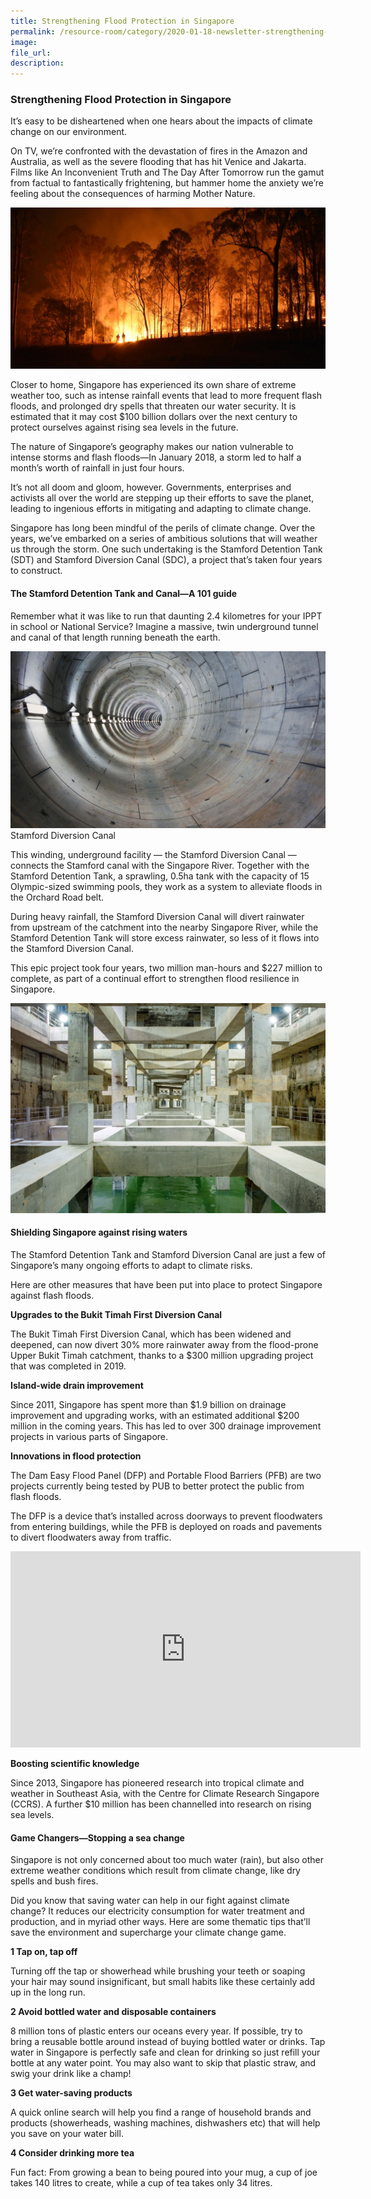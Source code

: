 ```yaml
---  
title: Strengthening Flood Protection in Singapore  
permalink: /resource-room/category/2020-01-18-newsletter-strengthening-flood-protection-in-singapore/    
image:  
file_url:  
description:  
---  
```


### Strengthening Flood Protection in Singapore  

It’s easy to be disheartened when one hears about the impacts of climate change on our environment.  

On TV, we’re confronted with the devastation of fires in the Amazon and Australia, as well as the severe flooding that has hit Venice and Jakarta. Films like An Inconvenient Truth and The Day After Tomorrow run the gamut from factual to fantastically frightening, but hammer home the anxiety we’re feeling about the consequences of harming Mother Nature.  

![](/news/news-images/newsletter-flood-protection-image-1.jpg)  

Closer to home, Singapore has experienced its own share of extreme weather too, such as  intense rainfall events that lead to more frequent flash floods, and prolonged dry spells that threaten our water security. It is estimated that it may cost $100 billion dollars over the next century to protect ourselves against rising sea levels in the future.  

The nature of Singapore’s geography makes our nation vulnerable to intense storms and flash floods—In January 2018, a storm led to half a month’s worth of rainfall in just four hours.  

It’s not all doom and gloom, however. Governments, enterprises and activists all over the world are stepping up their efforts to save the planet, leading to ingenious efforts in mitigating and adapting to climate change.  

Singapore has long been mindful of the perils of climate change. Over the years, we’ve embarked on a series of ambitious solutions that will weather us through the storm. One such undertaking is the Stamford Detention Tank (SDT) and Stamford Diversion Canal (SDC), a project that’s taken four years to construct.  

#### The Stamford Detention Tank and Canal—A 101 guide  

Remember what it was like to run that daunting 2.4 kilometres for your IPPT in school or National Service? Imagine a massive, twin underground tunnel and canal of that length running beneath the earth.  

![](/news/news-images/newsletter-flood-protection-image-2.jpg)  
Stamford Diversion Canal  

This winding, underground facility — the Stamford Diversion Canal — connects the Stamford canal with the Singapore River. Together with the Stamford Detention Tank, a sprawling, 0.5ha tank with the capacity of 15 Olympic-sized swimming pools, they work as a system to alleviate floods in the Orchard Road belt.  

During heavy rainfall, the Stamford Diversion Canal will divert rainwater from upstream of the catchment into the nearby Singapore River, while the Stamford Detention Tank will store excess rainwater, so less of it flows into the Stamford Diversion Canal.  

This epic project took four years, two million man-hours and $227 million to complete, as part of a continual effort to strengthen flood resilience in Singapore.  

![](/news/news-images/newsletter-flood-protection-image-3.jpg)  

#### Shielding Singapore against rising waters  

The Stamford Detention Tank and Stamford Diversion Canal are just a few of Singapore’s many ongoing efforts to adapt to climate risks.  

Here are other measures that have been put into place to protect Singapore against flash floods.  

**Upgrades to the Bukit Timah First Diversion Canal**  

The Bukit Timah First Diversion Canal, which has been widened and deepened, can now divert 30% more rainwater away from the flood-prone Upper Bukit Timah catchment, thanks to a $300 million upgrading project that was completed in 2019.  

**Island-wide drain improvement**  

Since 2011, Singapore has spent more than $1.9 billion on drainage improvement and upgrading works, with an estimated additional $200 million in the coming years. This has led to over 300 drainage improvement projects in various parts of Singapore.  

**Innovations in flood protection**  

The Dam Easy Flood Panel (DFP) and Portable Flood Barriers (PFB) are two projects currently being tested by PUB to better protect the public from flash floods.  

The DFP is a device that’s installed across doorways to prevent floodwaters from entering buildings, while the PFB is deployed on roads and pavements to divert floodwaters away from traffic.  

<div class="bp-youtube">  

<iframe src="https://www.facebook.com/plugins/video.php?height=314&href=https%3A%2F%2Fwww.facebook.com%2FPUBsg%2Fvideos%2F445473769705161%2F&show_text=false&width=560" width="560" height="314" style="border:none;overflow:hidden" scrolling="no" frameborder="0" allowfullscreen="true" allow="autoplay; clipboard-write; encrypted-media; picture-in-picture; web-share" allowFullScreen="true"></iframe>  

</div>  

**Boosting scientific knowledge**  

Since 2013, Singapore has pioneered research into tropical climate and weather in Southeast Asia, with the Centre for Climate Research Singapore (CCRS). A further $10 million has been channelled into research on rising sea levels.  

#### Game Changers—Stopping a sea change  

Singapore is not only concerned about too much water (rain), but also other extreme weather conditions which result from climate change, like dry spells and bush fires.  

Did you know that saving water can help in our fight against climate change? It reduces our electricity consumption for water treatment and production, and in myriad other ways.  Here are some thematic tips that’ll save the environment and supercharge your climate change game.  

**1 Tap on, tap off**  

Turning off the tap or showerhead while brushing your teeth or soaping your hair may sound insignificant, but small habits like these certainly add up in the long run.  

**2 Avoid bottled water and disposable containers**  

8 million tons of plastic enters our oceans every year. If possible, try to bring a reusable bottle around instead of buying bottled water or drinks. Tap water in Singapore is perfectly safe and clean for drinking so just refill your bottle at any water point. You may also want to skip that plastic straw, and swig your drink like a champ!  

**3 Get water-saving products**  

A quick online search will help you find a range of household brands and products (showerheads, washing machines, dishwashers etc) that will help you save on your water bill.  

**4 Consider drinking more tea**  

Fun fact: From growing a bean to being poured into your mug, a cup of joe takes 140 litres to create, while a cup of tea takes only 34 litres.  
